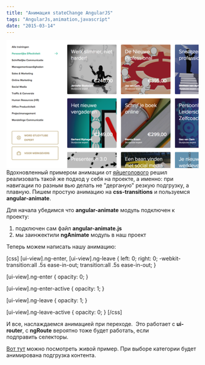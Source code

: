 ```yaml
---
title: "Анимация stateChange AngularJS"
tags: "AngularJs,animation,javascript"
date: "2015-03-14"
---
```


![angular-animation-example](images/Screenshot-2015-03-13-11.37.12.png) Вдохновленный примером анимации от [яйцеголового](https://egghead.io/ "https://egghead.io/") решил реализовать такой же подход у себя на проекте, а именно: при навигации по разным вью делать не "дерганую" резкую подгрузку, а плавную. Пишем простую анимацию на **css-transitions** и пользуемся **angular-animate**.

Для начала убедимся что **angular-animate** модуль подключен к проекту:

1. подключен сам файл **angular-animate.js**
2. мы заинжектили **ngAnimate** модуль в наш проект

Теперь можем написать нашу анимацию:

[css] [ui-view].ng-enter, [ui-view].ng-leave { left: 0; right: 0; -webkit-transition:all .5s ease-in-out; transition:all .5s ease-in-out; }

[ui-view].ng-enter { opacity: 0; }

[ui-view].ng-enter-active { opacity: 1; }

[ui-view].ng-leave { opacity: 1; }

[ui-view].ng-leave-active { opacity: 0; } [/css]

И все, наслаждаемся анимацией при переходе.  Это работает с **ui-router**, с **ngRoute** вероятно тоже будет работать, если подправить селекторы.

[Вот тут](https://www.studytube.nl/instructors/categories/15/persoonlijke-effectiviteit "https://www.studytube.nl/instructors/categories/15/persoonlijke-effectiviteit") можно посмотреть живой пример. При выборе категории будет анимирована подгрузка контента.
